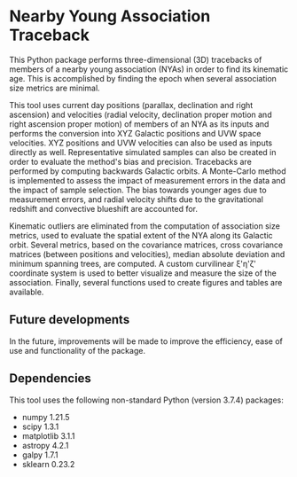 Nearby Young Association Traceback
==================================

This Python package performs three-dimensional (3D) tracebacks of members of a nearby young association (NYAs) in order to find its kinematic age. This is accomplished by finding the epoch when several association size metrics are minimal.

This tool uses current day positions (parallax, declination and right ascension) and velocities (radial velocity, declination proper motion and right ascension proper motion) of members of an NYA as its inputs and performs the conversion into XYZ Galactic positions and UVW space velocities. XYZ positions and UVW velocities can also be used as inputs directly as well. Representative simulated samples can also be created in order to evaluate the method's bias and precision. Tracebacks are performed by computing backwards Galactic orbits. A Monte-Carlo method is implemented to assess the impact of measurement errors in the data and the impact of sample selection. The bias towards younger ages due to measurement errors, and radial velocity shifts due to the gravitational redshift and convective blueshift are accounted for.

Kinematic outliers are eliminated from the computation of association size metrics, used to evaluate the spatial extent of the NYA along its Galactic orbit. Several metrics, based on the covariance matrices, cross covariance matrices (between positions and velocities), median absolute deviation and minimum spanning trees, are computed. A custom curvilinear ξ'η'ζ' coordinate system is used to better visualize and measure the size of the association. Finally, several functions used to create figures and tables are available.

Future developments
-------------------

In the future, improvements will be made to improve the efficiency, ease of use and functionality of the package.

Dependencies
------------

This tool uses the following non-standard Python (version 3.7.4) packages:

- numpy 1.21.5
- scipy 1.3.1
- matplotlib 3.1.1
- astropy 4.2.1
- galpy 1.7.1
- sklearn 0.23.2
